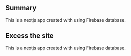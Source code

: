 ## Summary
This is a nextjs app created with using Firebase database. 

## Excess the site
This is a nextjs app created with using Firebase database. 


